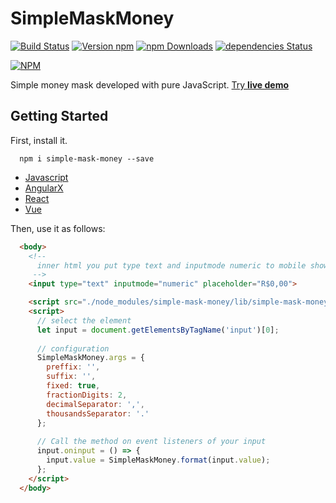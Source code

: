 # SimpleMaskMoney
[![Build Status](https://travis-ci.org/codermarcos/simple-mask-money.svg?branch=master)](https://travis-ci.org/codermarcos/simple-mask-money)
[![Version npm](https://img.shields.io/npm/v/simple-mask-money.svg)](https://www.npmjs.com/package/simple-mask-money) 
[![npm Downloads](https://img.shields.io/npm/dm/simple-mask-money.svg)](https://www.npmjs.com/package/simple-mask-money)
[![dependencies Status](https://david-dm.org/codermarcos/simple-mask-money/status.svg)](https://david-dm.org/codermarcos/simple-mask-money)

[![NPM](https://nodei.co/npm/simple-mask-money.png?downloads=true&downloadRank=true)](https://nodei.co/npm/simple-mask-money/)

Simple money mask developed with pure JavaScript. [Try **live demo**](http://codermarcos.com/simple-mask-money/)

## Getting Started

First, install it.
```shell
  npm i simple-mask-money --save
```

* [Javascript](exemples/javascript/#readme)
* [AngularX](exemples/angularX#readme)
* [React](exemples/react#readme)
* [Vue](exemples/vue#readme)

Then, use it as follows:
```html
  <body>
    <!-- 
      inner html you put type text and inputmode numeric to mobile show only numbers 
     -->
    <input type="text" inputmode="numeric" placeholder="R$0,00">

    <script src="./node_modules/simple-mask-money/lib/simple-mask-money.js"></script>
    <script>
      // select the element 
      let input = document.getElementsByTagName('input')[0];
      
      // configuration
      SimpleMaskMoney.args = {
        preffix: '',
        suffix: '',
        fixed: true,
        fractionDigits: 2,
        decimalSeparator: ',',
        thousandsSeparator: '.'
      };
      
      // Call the method on event listeners of your input
      input.oninput = () => {
        input.value = SimpleMaskMoney.format(input.value);
      };
    </script>
  </body>
```